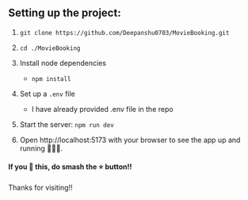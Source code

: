  
## Setting up the project:

1. `git clone https://github.com/Deepanshu0703/MovieBooking.git` 

2. `cd ./MovieBooking`

3. Install node dependencies 
   - `npm install`
   
4. Set up a `.env` file 
   - I have already provided .env file in the repo

5. Start the server: `npm run dev`

6. Open http://localhost:5173 with your browser to see the app up and running 🎉🥳🎊.


<h4>If you 💓 this, do smash the ⭐ button!!</h4>

Thanks for visiting!!
